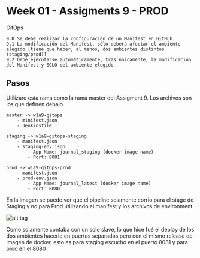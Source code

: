 # Week 01 - Assigments 9 - PROD

GitOps

	9.0	Se debe realizar la configuración de un Manifest en GitHub
	9.1	La modificación del Manifest, sólo deberá afectar el ambiente elegido [tiene que haber, al menos, dos ambientes distintos (staging/prod)]
	9.2	Debe ejecutarse automáticamente, tras únicamente, la modificación del Manifest y SOLO del ambiente elegido

## Pasos

Utilizare esta rama como la rama master del Assigment 9. Los archivos son los que definen debajo.

	master -> w1a9-gitops
		- minifest.json
		- Jenkinsfile

	staging -> w1a9-gitops-staging
		- manifest.json
		- staging-env.json
			- App Name: journal_staging (docker image name)
			- Port: 8081

	prod -> w1a9-gitops-prod
		- manifest.json
		- prod-env.json
			- App Name: journal_latest (docker image name)
			- Port: 8080

En la imagen se puede ver que el pipeline solamente corrio para el stage de Staging y no para Prod utilizando el manifest y los archivos de environment.

![alt tag](https://raw.githubusercontent.com/semperti-bootcamp/sre-bootcamp-ga-20190805/w1a9-gitops-prod/images/gitops1.png "gitops1.png")

Como solamente contaba con un solo slave, lo que hice fué el deploy de los dos ambientes hacerlo en puertos separados pero con el mismo release de imagen de docker,
esto es para staging escucho en el puerto 8081 y para prod en el 8080

